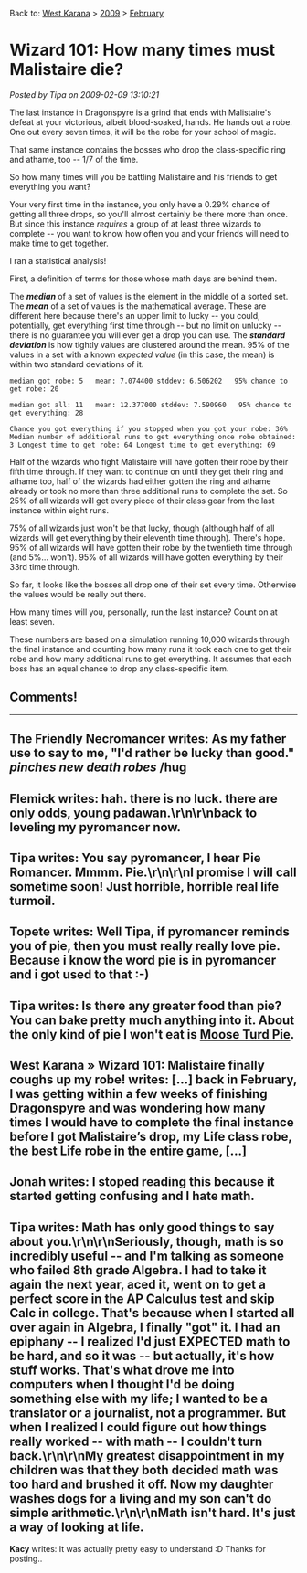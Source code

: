 Back to: [West Karana](/posts/westkarana.md) > [2009](/posts/2009/westkarana.md) > [February](./westkarana.md)
# Wizard 101: How many times must Malistaire die?

*Posted by Tipa on 2009-02-09 13:10:21*

The last instance in Dragonspyre is a grind that ends with Malistaire's defeat at your victorious, albeit blood-soaked, hands. He hands out a robe. One out every seven times, it will be the robe for your school of magic.

That same instance contains the bosses who drop the class-specific ring and athame, too -- 1/7 of the time.

So how many times will you be battling Malistaire and his friends to get everything you want?

Your very first time in the instance, you only have a 0.29% chance of getting all three drops, so you'll almost certainly be there more than once. But since this instance *requires* a group of at least three wizards to complete -- you want to know how often you and your friends will need to make time to get together.

I ran a statistical analysis!

First, a definition of terms for those whose math days are behind them.

The ***median*** of a set of values is the element in the middle of a sorted set. The ***mean*** of a set of values is the mathematical average. These are different here because there's an upper limit to lucky -- you could, potentially, get everything first time through -- but no limit on unlucky -- there is no guarantee you will ever get a drop you can use. The ***standard deviation*** is how tightly values are clustered around the mean. 95% of the values in a set with a known *expected value* (in this case, the mean) is within two standard deviations of it.

`median got robe: 5
  mean: 7.074400 stddev: 6.506202
  95% chance to get robe: 20`

`median got all: 11
  mean: 12.377000 stddev: 7.590960
  95% chance to get everything: 28`

`Chance you got everything if you stopped when you got your robe: 36%
Median number of additional runs to get everything once robe obtained: 3
Longest time to get robe: 64
Longest time to get everything: 69`

Half of the wizards who fight Malistaire will have gotten their robe by their fifth time through. If they want to continue on until they get their ring and athame too, half of the wizards had either gotten the ring and athame already or took no more than three additional runs to complete the set. So 25% of all wizards will get every piece of their class gear from the last instance within eight runs.

75% of all wizards just won't be that lucky, though (although half of all wizards will get everything by their eleventh time through). There's hope. 95% of all wizards will have gotten their robe by the twentieth time through (and 5%... won't). 95% of all wizards will have gotten everything by their 33rd time through.

So far, it looks like the bosses all drop one of their set every time. Otherwise the values would be really out there.

How many times will you, personally, run the last instance? Count on at least seven.

These numbers are based on a simulation running 10,000 wizards through the final instance and counting how many runs it took each one to get their robe and how many additional runs to get everything. It assumes that each boss has an equal chance to drop any class-specific item.

## Comments!
---
**The Friendly Necromancer** writes: As my father use to say to me, "I'd rather be lucky than good." *pinches new death robes* /hug
---
**Flemick** writes: hah. there is no luck. there are only odds, young padawan.\r\n\r\nback to leveling my pyromancer now.
---
**Tipa** writes: You say pyromancer, I hear Pie Romancer. Mmmm. Pie.\r\n\r\nI promise I will call sometime soon! Just horrible, horrible real life turmoil.
---
**Topete** writes: Well Tipa, if pyromancer reminds you of pie, then you must really really love pie. Because i know the word pie is in pyromancer and i got used to that :-)
---
**Tipa** writes: Is there any greater food than pie? You can bake pretty much anything into it. About the only kind of pie I won't eat is <a href="http://blinkynet.net/humor/story/mtpie.html" rel="nofollow">Moose Turd Pie</a>.
---
**West Karana » Wizard 101: Malistaire finally coughs up my robe!** writes: [...] back in February, I was getting within a few weeks of finishing Dragonspyre and was wondering how many times I would have to complete the final instance before I got Malistaire&#8217;s drop, my Life class robe, the best Life robe in the entire game, [...]
---
**Jonah** writes: I stoped reading this because it started getting confusing and I hate math.
---
**Tipa** writes: Math has only good things to say about you.\r\n\r\nSeriously, though, math is so incredibly useful -- and I'm talking as someone who failed 8th grade Algebra. I had to take it again the next year, aced it, went on to get a perfect score in the AP Calculus test and skip Calc in college. That's because when I started all over again in Algebra, I finally "got" it. I had an epiphany -- I realized I'd just EXPECTED math to be hard, and so it was -- but actually, it's how stuff works. That's what drove me into computers when I thought I'd be doing something else with my life; I wanted to be a translator or a journalist, not a programmer. But when I realized I could figure out how things really worked -- with math -- I couldn't turn back.\r\n\r\nMy greatest disappointment in my children was that they both decided math was too hard and brushed it off. Now my daughter washes dogs for a living and my son can't do simple arithmetic.\r\n\r\nMath isn't hard. It's just a way of looking at life.
---
**Kacy** writes: It was actually pretty easy to understand :D Thanks for posting..
